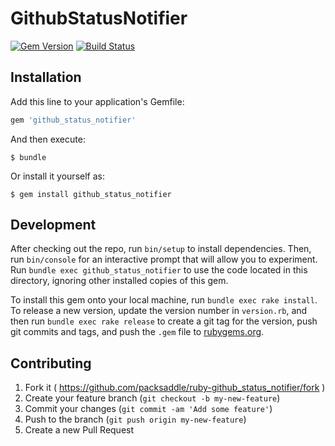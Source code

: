 # GithubStatusNotifier

[![Gem Version](http://img.shields.io/gem/v/github_status_notifier.svg?style=flat)](http://badge.fury.io/rb/github_status_notifier)
[![Build Status](http://img.shields.io/travis/packsaddle/ruby-github_status_notifier/master.svg?style=flat)](https://travis-ci.org/packsaddle/ruby-github_status_notifier)

## Installation

Add this line to your application's Gemfile:

```ruby
gem 'github_status_notifier'
```

And then execute:

    $ bundle

Or install it yourself as:

    $ gem install github_status_notifier

## Development

After checking out the repo, run `bin/setup` to install dependencies. Then, run `bin/console` for an interactive prompt that will allow you to experiment. Run `bundle exec github_status_notifier` to use the code located in this directory, ignoring other installed copies of this gem.

To install this gem onto your local machine, run `bundle exec rake install`. To release a new version, update the version number in `version.rb`, and then run `bundle exec rake release` to create a git tag for the version, push git commits and tags, and push the `.gem` file to [rubygems.org](https://rubygems.org).

## Contributing

1. Fork it ( https://github.com/packsaddle/ruby-github_status_notifier/fork )
2. Create your feature branch (`git checkout -b my-new-feature`)
3. Commit your changes (`git commit -am 'Add some feature'`)
4. Push to the branch (`git push origin my-new-feature`)
5. Create a new Pull Request
